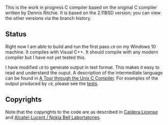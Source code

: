 This is the work in progress C compiler based on the original C compiler written by Dennis Ritchie.
It is based on the 2.11BSD version; you can view the other versions via the branch history.

## Status

Right now I am able to build and run the first pass `c0` on my Windows 10 machine. It compiles with Visual C++.
It should compile with any modern compiler but I have not yet tested this.

I have modified `c0` to generate output in text format. This makes it easy to read and understand the ouput.
A description of the intermediate language can be found in [A Tour through the Unix C Compiler](https://github.com/dibyendumajumdar/C/blob/master/docs/ctour.md).
For examples of the output produced by `c0`, please see the [tests](https://github.com/dibyendumajumdar/C/tree/master/cc/tests).

## Copyrights 

Note that the copyrights to the code are as described in [Caldera License](https://github.com/dibyendumajumdar/C/blob/master/Caldera-license.pdf)
and [Alcatel-Lucent / Nokia Bell Labortatories](https://www.tuhs.org//Archive/Distributions/Research/Norman_v10/statement_regarding_Unix_3-7-17.pdf).

